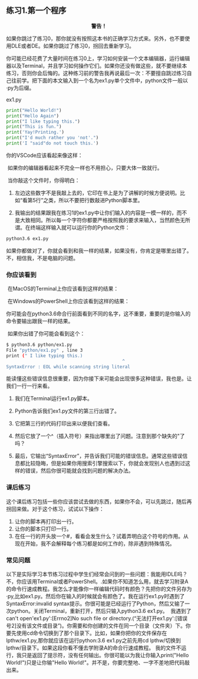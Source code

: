 ## 练习1.第一个程序

<center><b>警告！</b></center>

如果你跳过了练习0，那你就没有按照这本书的正确学习方式来。另外，也不要使用DLE或者DE。如果你跳过了练习0，拐回去重新学习。

​		你可能已经花费了大量时间在练习0上，学习如何安装一个文本编辑器，运行编辑器以及Terminal，并且学习如何操作它们。如果你还没有做这些，就不要继续本练习，否则你会后悔的。这种练习前的警告我再说最后一次：不要擅自跳过练习自己往前学。把下面的本文输入到一个名为ex1.py单个文件中，python文件一般以·py为后缀。

ex1.py

```python
print("Hello World!")
print("Hello Again")
print("I like typing this.")
print("This is fun.")
print('Yay!Printing.')
print("I'd much rather you 'not'.")
print('I "said"do not touch this.')
```

你的VSCode应该看起来像这样：


​		如果你的编辑器看起来不完全一样也不用担心，只要大体一致就行。

​		当你敲这个文件时，你得明白：
1. 左边这些数字不是我敲上去的，它印在书上是为了讲解的时候方便说明。比如“看第5行”之类，所以不要把行数敲进Python脚本里。

2. 我输出的结果跟我在练习1的ex1.py中让你们输入的内容是一模一样的，而不是大致相同。所以每一个字符你都要严格按照我的要求来输入，当然颜色无所谓。在终端这样输入就可以运行你的Python文件：

```bash
python3.6 ex1.py
```

​		如果你都做对了，你就会看到和我一样的结果，如果没有，你肯定是哪里出错了。不，相信我，不是电脑的问题。

### 你应该看到

​		在MacOS的Terminal上你应该看到这样的结果：



​		在Windows的PowerShell上你应该看到这样的结果：



​		你可能会在python3.6命合行前面看到不同的名字，这不重要，重要的是你输入的命令要输出跟我一样的结果。

​		如果你出错了你可能会看到这个：

```bash
$ python3.6 python/ex1.py
File "python/ex1.py" , line 3
print (" I like typing this.)
 						                    ^
SyntaxError : EOL while scanning string literal
```

能读懂这些错误信息很重要，因为你接下来可能会出现很多这种错误，我也是。让我们一行一行来看。

1. 我们在Terminal运行ex1.py脚本。

2. Python告诉我们ex1.py文件的第三行出错了。

3. 它把第三行的代码打印出来以便我们查看。

4. 然后它放了一个^（插入符号）来指出哪里出了问题。注意到那个缺失的"了吗？

5. 最后，它输出“SyntaxError”，并告诉我们可能的错误信息。通常这些错误信息都比较隐晦，但是如果你用搜索引擎搜索以下，你就会发现别人也遇到过这样的错误，然后你很可能就会找到问题的解决办法。

### 课后练习

这个课后练习包括一些你应该尝试去做的东西，如果你不会，可以先跳过，随后再拐回来做。对于这个练习，试试以下操作：

1. 让你的脚本再打印出一行。
2. 让你的脚本只打印一行。
3. 在任一行的开头放一个#，看看会发生什么？试着弄明白这个符号的作用。从现在开始，我不会解释每个练习都是如何工作的，除非遇到特殊情况。

### 常见问题

​		以下是实际学习本节练习过程中学生们经常会问到的一些问题：我能用IDLE吗？不，你应该用Terminal或者PowerShell。.如果你不知道怎么用，就去学习附录A的命令行速成教程。
​		我怎么才能像你一样编辑代码时有颜色？先把你的文件另存为·py,比如ex1.py。然后你在输入的时候就会有颜色了。
​		我在运行ex1.py时遇到了SyntaxError:invalid syntax提示。你很可能是已经运行了Python，然后又输了一次python。关闭Terminal，重新打开，然后只输入python3.6 ex1.py。
​		我遇到了can't open'ex1.py':[Errno2]No such file or directory.(“无法打开ex1.py':[错误号2]没有该文件或目录”)。你需要和你创建的文件在同一个目录（文件夹）下。你要先使用cd命令切换到了那个目录下。比如，如果你把你的文件保存在lpthw/ex1.py,那你就应该在运行python:3.6 ex1.py之前先用cd lpthw/切换到lpthw/目录下。如果这段你看不懂去学附录A的命合行速成教程。
​		我的文件不运行，我只是返回了提示符，没有任何输出。你很可能以为我让你输入print("Hello World!")只是让你输"Hello World!"。并不是，你要完整地、一字不差地把代码敲出来。
